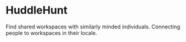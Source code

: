 # HuddleHunt

Find shared workspaces with similarly minded individuals. Connecting people to workspaces in their locale.
